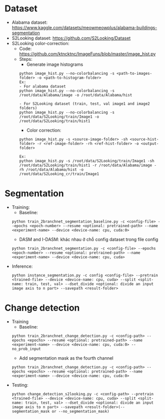 # Dataset
- Alabama dataset: https://www.kaggle.com/datasets/meowmeowplus/alabama-buildings-segmentation
- S2Looking dataset: https://github.com/S2Looking/Dataset
- S2Looking color-correction:
    - Code: https://github.com/ktncktnc/ImageFuns/blob/master/image_hist.py
    - Steps:
        - Generate image histograms
        ```
        python image_hist.py --no-colorbalancing -s <path-to-images-folder> -o <path-to-histogram-folder>
        Ex: 
        - For alabama dataset
        python image_hist.py --no-colorbalancing -s /root/data/Alabama/image -o /root/data/Alabama/hist

        - For S2Looking dataset (train, test, val image1 and image2 folders)
        python image_hist.py --no-colorbalancing -s /root/data/S2Looking/train/Image1 -o /root/data/S2Looking/train/hist1
        ```
        - Color correction:
        ```
        python image_hist.py -s <source-image-folder> -sh <source-hist-folder> -r <ref-image-folder> -rh <ref-hist-folder> -o <output-folder>

        Ex:
        python image_hist.py -s /root/data/S2Looking/train/Image1 -sh /root/data/S2Looking/train/hist1 -r /root/data/Alabama/image -rh /root/data/Alabama/hist -o /root/data/S2Looking_cr/train/Image1
        ```
# Segmentation
- Training:
    - Baseline:
    ```
    python train_2branchnet_segmentation_baseline.py -c <config-file> --epochs <epoch-number> --resume <optional: pretrained-path> --name <experiment-name> --device <device-name: cpu, cuda:0>
    ```
    - DASM and I-DASM: khác nhau ở chỗ config dataset trong file config
    ```
    python train_2branchnet_segmentation.py -c <config-file> --epochs <epoch-number> --resume <optional: pretrained-path> --name <experiment-name> --device <device-name: cpu, cuda>
- Inference:
    ```
    python instance_segmentation.py -c config <config-file> --pretrain <trained-file> --device <device-name: cpu, cuda> --split <split-name: train, test, val> --dset_divide <optional: divide an input image axis to n part> --savepath <result-folder> 
    ```
# Change detection
- Training
    - Baseline:
    ```
    python train_2branchnet_change_detection.py -c <config-path> --epochs <epochs> --resume <optional: pretrained-path> --name <experiment-name> --device <device-name: cpu, cuda:0> --no_prob_input
    ```
    - Add segmentation mask as the fourth channel
    ```
    python train_2branchnet_change_detection.py -c <config-path> --epochs <epochs> --resume <optional: pretrained-path> --name <experiment-name> --device <device-name: cpu, cuda:0>
    ```
- Testing:
    ```
    python change_detection_s2looking.py -c <config-path> --pretrain <trained-file> --device <device-name: cpu, cuda> --split <split-name: train, test, val> --dset_divide <optional: divide an input image axis to n part> --savepath <result-folder>(--segmentation_mask or --no_segmentation_mask)
    ```